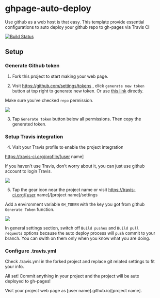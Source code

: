 # ghpage-auto-deploy
Use github as a web host is that easy. This template provide essential configurations to auto deploy your github repo to gh-pages via Travis CI

[![Build Status](https://travis-ci.org/gasolin/ghpage-auto-deploy.png)](https://travis-ci.org/gasolin/ghpage-auto-deploy)

## Setup

### Generate Github token
1. Fork this project to start making your web page.

2. Visit https://github.com/settings/tokens , click `generate new token` button at top right to
generate new token. Or use [this link](https://github.com/settings/tokens/new) directly.

Make sure you've checked `repo` permission.

![](http://i.imgur.com/Uhoa7cR.png)

3. Tap `Generate token` button below all permissions. Then copy the generated token.

### Setup Travis integration

4. Visit your Travis profile to enable the project integration

https://travis-ci.org/profile/[user name]

If you haven't use Travis, don't worry about it, you can just use github account to login Travis.

![](http://i.imgur.com/Q1hDoPLm.png)

5. Tap the gear icon near the project name or visit https://travis-ci.org/[user name]/[project name]/settings

Add a environment variable `GH_TOKEN` with the key you got from github `Generate Token` function.

![](http://i.imgur.com/GhMHQO6m.png)

In general settings section, switch off `Build pushes` and `Build pull requests` options because the auto deploy process will `push` commit to your branch.
You can swith on them only when you know what you are doing.

### Configure .travis.yml

Check .travis.yml in the forked project and replace git related settings to fit your info.


All set! Commit anything in your project and the project will be auto deployed to gh-pages!

Visit your project web page as [user name].github.io/[project name].
